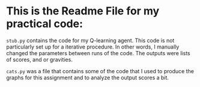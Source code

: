 # This is the Readme File for my practical code:

`stub.py` contains the code for my Q-learning agent. This code is not particularly set up for a iterative procedure. In other words, I manually changed the parameters between runs of the code. The outputs were lists of scores, and or gravities. 

`cats.py` was a file that contains some of the code that I used to produce the graphs for this assignment and to analyze the output scores a bit. 
